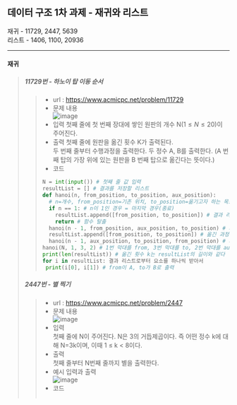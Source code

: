 ## 데이터 구조 1차 과제 - 재귀와 리스트  
재귀 - 11729, 2447, 5639  
리스트 - 1406, 1100, 20936  
  ***
#### 재귀
> ##### 11729번 - 하노이 탑 이동 순서
> > + url : https://www.acmicpc.net/problem/11729  
> > + 문제 내용  
> > ![image](https://user-images.githubusercontent.com/23286838/228575174-ddb8ce31-781a-47ba-bf5e-a1dc245c862f.png)  
> > + 입력
> > 첫째 줄에 첫 번째 장대에 쌓인 원판의 개수 N($1 \leq N \leq 20$)이 주어진다.  
> > + 출력
> > 첫째 줄에 원판을 옮긴 횟수 K가 출력된다.  
> > 두 번째 줄부터 수행과정을 출력한다. 두 정수 A, B를 출력한다. (A 번째 탑의 가장 위에 있는 원판을 B 번째 탑으로 옮긴다는 뜻이다.)  
> > + 코드  
> > ```python
> > N = int(input()) # 첫째 줄 값 입력
> > resultList = [] # 결과를 저장할 리스트
> > def hanoi(n, from_position, to_position, aux_position): 
> >   # n=개수, from_position=기존 위치, to_position=옮기고자 하는 목표 위치, aux_position=경유하는 막대
> >   if n == 1: # n이 1인 경우 = 마지막 경우(종료)
> >     resultList.append([from_position, to_position]) # 결과 리스트에 마지막으로 옮기는 위치 저장
> >     return # 함수 탈출
> >   hanoi(n - 1, from_position, aux_position, to_position) # 재귀, n-1, from에서 to를 경유하여 aux(임시)에 원판을 넣음
> >   resultList.append([from_position, to_position]) # 옮긴 과정을 결과 리스트에 저장
> >   hanoi(n - 1, aux_position, to_position, from_position) # 재귀, n-1, aux 막대에서 from을 경유하여 to 막대에 넣음
> > hanoi(N, 1, 3, 2) # 1번 막대를 from, 3번 막대를 to, 2번 막대를 aux로 함
> > print(len(resultList)) # 옮긴 횟수 k는 resultList의 길이와 같다
> > for i in resultList: 결과 리스트로부터 요소를 하나씩 받아서
> >  print(i[0], i[1]) # from이 A, to가 B로 출력
> > ```
> ##### 2447번 - 별 찍기  
> > + url : https://www.acmicpc.net/problem/2447  
> > + 문제 내용  
> > ![image](https://user-images.githubusercontent.com/23286838/228579548-34652dd8-b4a8-4e91-af77-b6823d60b347.png)  
> > + 입력  
> > 첫째 줄에 N이 주어진다. N은 3의 거듭제곱이다. 즉 어떤 정수 k에 대해 N=3k이며, 이때 1 ≤ k < 8이다.  
> > + 출력  
> > 첫째 줄부터 N번째 줄까지 별을 출력한다.  
> > + 예시 입력과 출력  
> > ![image](https://user-images.githubusercontent.com/23286838/228579926-8550f765-c156-4954-960d-2585523136f5.png)  
> > + 코드  
> > ```python
> > 
